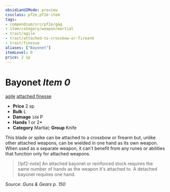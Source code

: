 ```yaml
---
obsidianUIMode: preview
cssclass: pf2e,pf2e-item
tags:
- compendium/src/pf2e/g&g
- item/category/weapon/martial
- trait/agile
- trait/attached-to-crossbow-or-firearm
- trait/finesse
aliases: ["Bayonet"]
itemLevel: 0
price: 2 sp
---
```

# Bayonet *Item 0*  
[agile](../../../rules/traits/agile.md)  [attached <to crossbow or firearm>](../../../rules/traits/attached.md)  [finesse](../../../rules/traits/finesse.md)  

- **Price** 2 sp
- **Bulk** L
- **Damage** `1d4` P
- **Hands** 1 or 2*
- **Category** Martial; **Group** Knife 

This blade or spike can be attached to a crossbow or firearm but, unlike other attached weapons, can be wielded in one hand as its own weapon. When used as a separate weapon, it can't benefit from any runes or abilities that function only for attached weapons.

> [!pf2-note]
> An attached bayonet or reinforced stock requires the same number of hands as the weapon it's attached to. A detached bayonet requires one hand.

*Source: Guns & Gears p. 150*